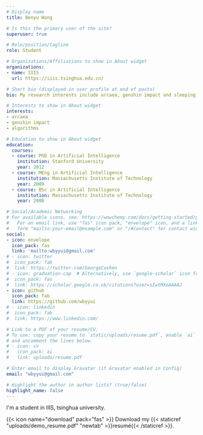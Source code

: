 ```yaml
---
# Display name
title: Benyu Wang

# Is this the primary user of the site?
superuser: true

# Role/position/tagline
role: Student

# Organizations/Affiliations to show in About widget
organizations:
- name: IIIS
  url: https://iiis.tsinghua.edu.cn/

# Short bio (displayed in user profile at end of posts)
bio: My research interests include arcaea, genshin impact and sleeping.

# Interests to show in About widget
interests:
- arcaea
- genshin impact
- algorithms

# Education to show in About widget
education:
  courses:
  - course: PhD in Artificial Intelligence
    institution: Stanford University
    year: 2012
  - course: MEng in Artificial Intelligence
    institution: Massachusetts Institute of Technology
    year: 2009
  - course: BSc in Artificial Intelligence
    institution: Massachusetts Institute of Technology
    year: 2008

# Social/Academic Networking
# For available icons, see: https://wowchemy.com/docs/getting-started/page-builder/#icons
#   For an email link, use "fas" icon pack, "envelope" icon, and a link in the
#   form "mailto:your-email@example.com" or "/#contact" for contact widget.
social:
- icon: envelope
  icon_pack: fas
  link: 'mailto:wbyyui@gmail.com'
# - icon: twitter
#  icon_pack: fab
#  link: https://twitter.com/GeorgeCushen
# - icon: graduation-cap  # Alternatively, use `google-scholar` icon from `ai` icon pack
#  icon_pack: fas
#  link: https://scholar.google.co.uk/citations?user=sIwtMXoAAAAJ
- icon: github
  icon_pack: fab
  link: https://github.com/wbyyui
# - icon: linkedin
#  icon_pack: fab
#  link: https://www.linkedin.com/

# Link to a PDF of your resume/CV.
# To use: copy your resume to `static/uploads/resume.pdf`, enable `ai` icons in `params.toml`, 
# and uncomment the lines below.
# - icon: cv
#   icon_pack: ai
#   link: uploads/resume.pdf

# Enter email to display Gravatar (if Gravatar enabled in Config)
email: "wbyyui@gmail.com"

# Highlight the author in author lists? (true/false)
highlight_name: false
---
```


I'm a student in IIIS, tsinghua university.

{{< icon name="download" pack="fas" >}} Download my {{< staticref "uploads/demo_resume.pdf" "newtab" >}}resumé{{< /staticref >}}.
